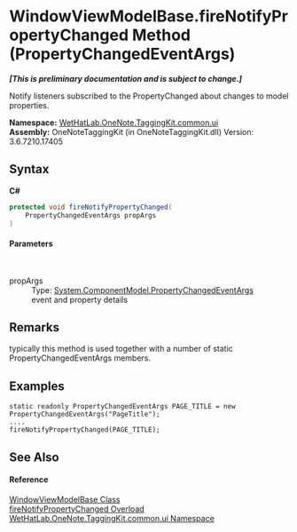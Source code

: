 # WindowViewModelBase.fireNotifyPropertyChanged Method (PropertyChangedEventArgs)
 _**\[This is preliminary documentation and is subject to change.\]**_

Notify listeners subscribed to the PropertyChanged about changes to model properties.

**Namespace:**&nbsp;<a href="043a9407-ac38-b3ac-7348-a6090af495ad.md">WetHatLab.OneNote.TaggingKit.common.ui</a><br />**Assembly:**&nbsp;OneNoteTaggingKit (in OneNoteTaggingKit.dll) Version: 3.6.7210.17405

## Syntax

**C#**<br />
``` C#
protected void fireNotifyPropertyChanged(
	PropertyChangedEventArgs propArgs
)
```


#### Parameters
&nbsp;<dl><dt>propArgs</dt><dd>Type: <a href="http://msdn2.microsoft.com/en-us/library/za55yc6t" target="_blank">System.ComponentModel.PropertyChangedEventArgs</a><br />event and property details</dd></dl>

## Remarks
typically this method is used together with a number of static PropertyChangedEventArgs members. 

## Examples

```
static readonly PropertyChangedEventArgs PAGE_TITLE = new PropertyChangedEventArgs("PageTitle");
....
fireNotifyPropertyChanged(PAGE_TITLE);
```


## See Also


#### Reference
<a href="874446c0-97b5-9b14-77fa-860013f5467d.md">WindowViewModelBase Class</a><br /><a href="a5211aff-541e-aea7-71f9-c6fa24467371.md">fireNotifyPropertyChanged Overload</a><br /><a href="043a9407-ac38-b3ac-7348-a6090af495ad.md">WetHatLab.OneNote.TaggingKit.common.ui Namespace</a><br />